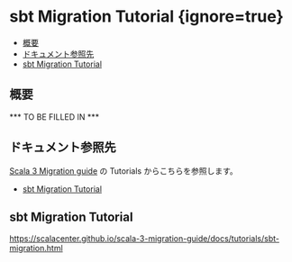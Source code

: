 # sbt Migration Tutorial {ignore=true}

<!-- @import "[TOC]" {cmd="toc" depthFrom=1 depthTo=6 orderedList=false} -->

<!-- code_chunk_output -->

- [概要](#概要)
- [ドキュメント参照先](#ドキュメント参照先)
- [sbt Migration Tutorial](#sbt-migration-tutorial-1)

<!-- /code_chunk_output -->

## 概要

*** TO BE FILLED IN ***

## ドキュメント参照先

[Scala 3 Migration guide](https://scalacenter.github.io/scala-3-migration-guide/) の Tutorials からこちらを参照します。

- [sbt Migration Tutorial](hhttps://scalacenter.github.io/scala-3-migration-guide/docs/tutorials/sbt-migration.html)


## sbt Migration Tutorial

https://scalacenter.github.io/scala-3-migration-guide/docs/tutorials/sbt-migration.html


